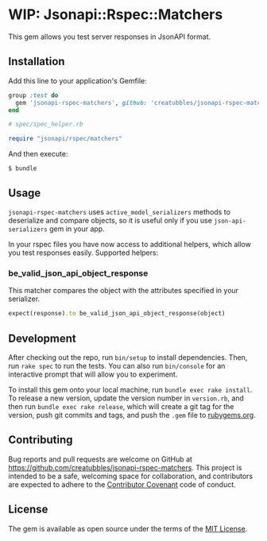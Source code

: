 # WIP: Jsonapi::Rspec::Matchers

This gem allows you  test server responses in JsonAPI format.

## Installation

Add this line to your application's Gemfile:

```ruby
group :test do
  gem 'jsonapi-rspec-matchers', github: 'creatubbles/jsonapi-rspec-matchers', require: false
end

# spec/spec_helper.rb

require "jsonapi/rspec/matchers"
```

And then execute:

    $ bundle

## Usage

`jsonapi-rspec-matchers` uses `active_model_serializers` methods to deserialize and compare objects, so it is useful only if you use
`json-api-serializers` gem in your app.


In your rspec files you have now access to additional helpers, which allow you test responses easily. Supported helpers:

### be_valid_json_api_object_response

This matcher compares the object with the attributes specified in your serializer.

```ruby
expect(response).to be_valid_json_api_object_response(object)
```

## Development

After checking out the repo, run `bin/setup` to install dependencies. Then, run `rake spec` to run the tests. You can also run `bin/console` for an interactive prompt that will allow you to experiment.

To install this gem onto your local machine, run `bundle exec rake install`. To release a new version, update the version number in `version.rb`, and then run `bundle exec rake release`, which will create a git tag for the version, push git commits and tags, and push the `.gem` file to [rubygems.org](https://rubygems.org).

## Contributing

Bug reports and pull requests are welcome on GitHub at https://github.com/creatubbles/jsonapi-rspec-matchers. This project is intended to be a safe, welcoming space for collaboration, and contributors are expected to adhere to the [Contributor Covenant](http://contributor-covenant.org) code of conduct.


## License

The gem is available as open source under the terms of the [MIT License](http://opensource.org/licenses/MIT).

